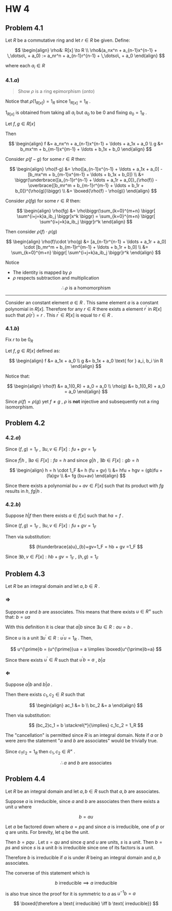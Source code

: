 # HW 4
## Problem 4.1
Let $R$ be a commutative ring and let $r\in R$ be given. Define:

$$
\begin{align}
\rho&: R[x] \to R \\
\rho&(a_nx^n + a_{n-1}x^{n-1} + \,\dotso\, + a_0) := a_nr^n + a_{n-1}r^{n-1} + \,\dotso\, + a_0
\end{align}
$$

where each $a_i \in R$

### $4.1.a)$

> Show $\rho$ is a ring epimorphism (*onto*)


Notice that $\rho(1_{R[x]})=1_R$ since $1_{R[x]} = 1_R$ .

$1_{R[x]}$ is obtained from taking all $a_i$ but $a_0$ to be $0$ and fixing $a_0 = 1_R$ .

Let $f, g \in R[x]$ 

Then 

$$
\begin{align}
f &= a_nx^n + a_{n-1}x^{n-1} + \ldots + a_1x + a_0 \\
g &= b_mx^m + b_{m-1}x^{m-1} + \ldots + b_1x + b_0
\end{align}
$$

Consider $\rho(f-g)$ for some $r \in R$ then:


$$
\begin{align}
\rho(f-g) &=  \rho([a_{n-1}x^{n-1} + \ldots + a_1x + a_0] - [b_mx^m + b_{m-1}x^{m-1} + \ldots + b_1x + b_0]) \\
&= \biggr(\underbrace{[a_{n-1}r^{n-1} + \ldots + a_1r + a_0]}_{\rho(f)} - \overbrace{[b_mr^m + b_{m-1}r^{m-1} + \ldots + b_1r + b_0]}^{\rho(g)}\biggr) \\
&= \boxed{\rho(f) - \rho(g)}
\end{align}
$$

Consider $\rho(fg)$ for some $r \in R$ then:

$$
\begin{align}
\rho(fg) &= \rho\biggr(\sum_{k=0}^{m+n} \biggr[ \sum^{i+j=k}a_ib_j \biggr]x^k \biggr) = \sum_{k=0}^{m+n} \biggr[ \sum^{i+j=k}a_ib_j \biggr]r^k
\end{align}
$$

Then consider $\rho(f)\cdot \rho(g)$

$$
\begin{align}
\rho(f)\cdot \rho(g) &= [a_{n-1}r^{n-1} + \ldots + a_1r + a_0] \cdot [b_mr^m + b_{m-1}r^{m-1} + \ldots + b_1r + b_0] \\
&= \sum_{k=0}^{m+n} \biggr[ \sum^{i+j=k}a_ib_j \biggr]r^k
\end{align}
$$

Notice
+ The identity is mapped by $\rho$
+ $\rho$ respects subtraction and multiplication 

$$
\therefore \rho \text { is a homomorphism}
$$
 
--- 
 
Consider an constant element $a \in R$ . This same element $a$ is a constant polynomial in $R[x]$. Therefore for any $r \in R$ there exists a element $r^{\prime}$ in $R[x]$ such that $\rho(r^{\prime})=r$ . This $r^{\prime} \in R[x]$ is equal to $r\in R$ . 


### $4.1.b)$

Fix $r$ to be $0_R$

Let $f, g\in R[x]$ defined as:

$$
\begin{align}
f &= a_1x + a_0 \\
g &= b_1x + a_0 \text{ for } a_i, b_i \in R
\end{align}
$$

Notice that:

$$
\begin{align}
\rho(f) &= a_1(0_R) + a_0 = a_0 \\
\rho(g) &= b_1(0_R) + a_0 = a_0
\end{align}
$$

Since $\rho(f) = \rho(g)$ yet $f \neq g$ , $\rho$ is **not** injective and subsequently not a ring isomorphism. 

## Problem 4.2

### $4.2.a)$

Since $(f, g)=1_F$ , $\exists u,v \in F[x]: fu+gv=1_F$

Since $f|h$ , $\exists a \in F[x]: fa=h$ and since $g|h$ , $\exists b \in F[x]: gb=h$

$$
\begin{align}
h = h \cdot 1_F &= h (fu + gv) \\
&= hfu + hgv = (gb)fu + (fa)gv \\
&= fg (bu+av)
\end{align}
$$

Since there exists a polynomial $bu+av \in F[x]$ such that its product with $fg$ results in $h,\ fg|h$ .

### $4.2.b)$

Suppose $h|f$ then there exists $a \in f[x]$ such that $ha=f$ .

Since $(f, g)=1_F$ , $\exists u,v \in F[x]: fu+gv=1_F$

Then via substitution:

$$
(h\underbrace{a)u}_{b}+gv=1_F = hb + gv =1_F
$$

Since $\exists b,v \in F[x]: hb + gv = 1_F$ , $(h, g) = 1_F$ 

## Problem 4.3

Let $R$ be an integral domain and let $a, b \in R$ .

### $\Rightarrow$

Suppose $a$ and $b$ are associates.  This means that there exists $u\in R^{\times}$ such that: $b=ua$

With this definition it is clear that $a|b$ since $\exists u \in R: au=b$ .

Since $u$ is a unit $\exists u^{\prime} \in R: u^{\prime}u=1_R$ . Then,

$$
u^{\prime}b = (u^{\prime})ua = a \implies \boxed{u^{\prime}b=a}
$$

Since there exists $u^{\prime} \in R$ such that $u^{\prime}b=a$ , $b|a$

### $\Leftarrow$

Suppose $a|b$ and $b|a$ .

Then there exists $c_1, c_2 \in R$ such that 

$$
\begin{align}
ac_1 &= b \\
bc_2 &= a
\end{align}
$$

Then via substitution: 

$$
(bc_2)c_1 = b \stackrel{*}{\implies} c_1c_2 = 1_R
$$ 

The "cancellation" is permitted since $R$ is an integral domain. Note if $a$ or $b$ were zero the statement "$a$ and $b$ are associates" would be trivially true. 

Since $c_1c_2 = 1_R$ then $c_1, c_2 \in R^{\times}$ .

$$
\therefore a \text{ and } b \text{ are associates}
$$

## Problem 4.4

Let $R$ be an integral domain and let $a, b \in R$ such that $a, b$ are associates.

Suppose $a$ is irreducible, since $a$ and $b$ are associates then there exists a unit $u$ where

$$
b = au
$$

Let $a$ be factored down where $a=pq$ and since $a$ is irreducible, one of $p$ or $q$ are units. For brevity, let $q$ be the unit.

Then $b=pqu$ . Let $s=qu$ and since $q$ and $u$ are units, $s$ is a unit. Then $b=ps$ and since $s$ is a unit $b$ is irreducible since one of its factors is a unit.

Therefore $b$ is irreducible if $a$ is under $R$ being an integral domain and $a,b$ associates.

The converse of this statement which is

$$
b \text{ irreducible} \implies a \text{ irreducible}
$$

is also true since the proof for it is symmetric to $a$ as $u^{-1}b = a$

$$
\boxed{\therefore a \text{ irreducible} \iff b \text{ irreducible}}
$$